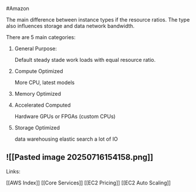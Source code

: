 #Amazon 

The main difference between instance types if the resource ratios. 
The type also influences storage and data network bandwidth. 

There are 5 main categories: 

1. General Purpose:

	Default steady stade work loads with equal resource ratio. 

2. Compute Optimized

	More CPU, latest models

3. Memory Optimized 

4. Accelerated Computed 

	Hardware GPUs or FPGAs (custom CPUs)

5. Storage Optimized

	data warehousing
	elastic search
	a lot of IO

![[Pasted image 20250716154158.png]]
---
Links:

[[AWS Index]]
[[Core Services]]
[[EC2 Pricing]]
[[EC2 Auto Scaling]]